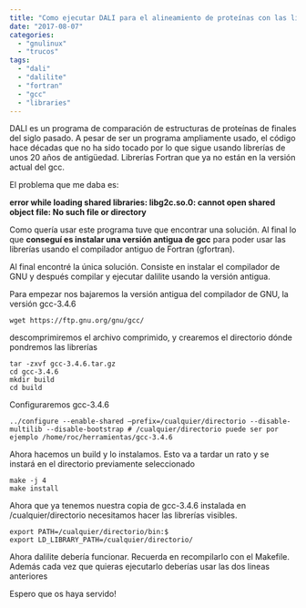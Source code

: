 ```yaml
---
title: "Como ejecutar DALI para el alineamiento de proteínas con las librerías de Fortran originales"
date: "2017-08-07"
categories: 
  - "gnulinux"
  - "trucos"
tags: 
  - "dali"
  - "dalilite"
  - "fortran"
  - "gcc"
  - "libraries"
---
```


DALI es un programa de comparación de estructuras de proteínas de finales del siglo pasado. A pesar de ser un programa ampliamente usado, el código hace décadas que no ha sido tocado por lo que sigue usando librerías de unos 20 años de antigüedad. Librerías Fortran que ya no están en la versión actual del gcc.

El problema que me daba es:

**error while loading shared libraries: libg2c.so.0: cannot open shared object file: No such file or directory**

Como quería usar este programa tuve que encontrar una solución. Al final lo que **conseguí es instalar una versión antigua de gcc** para poder usar las librerías usando el compilador antiguo de Fortran (gfortran).

Al final encontré la única solución. Consiste en instalar el compilador de GNU y después compilar y ejecutar dalilite usando la versión antigua.

Para empezar nos bajaremos la versión antigua del compilador de GNU, la versión gcc-3.4.6

```
wget https://ftp.gnu.org/gnu/gcc/
```

descomprimiremos el archivo comprimido, y crearemos el directorio dónde pondremos las librerías

```
tar -zxvf gcc-3.4.6.tar.gz
cd gcc-3.4.6
mkdir build
cd build
```

Configuraremos gcc-3.4.6

```
../configure --enable-shared –prefix=/cualquier/directorio --disable-multilib --disable-bootstrap # /cualquier/directorio puede ser por ejemplo /home/roc/herramientas/gcc-3.4.6
```

Ahora hacemos un build y lo instalamos. Esto va a tardar un rato y se instará en el directorio previamente seleccionado

```
make -j 4
make install
```

Ahora que ya tenemos nuestra copia de gcc-3.4.6 instalada en /cualquier/directorio necesitamos hacer las librerías visibles.

```
export PATH=/cualquier/directorio/bin:$
export LD_LIBRARY_PATH=/cualquier/directorio/
```

Ahora dalilite debería funcionar. Recuerda en recompilarlo con el Makefile. Además cada vez que quieras ejecutarlo deberías usar las dos lineas anteriores

Espero que os haya servido!
